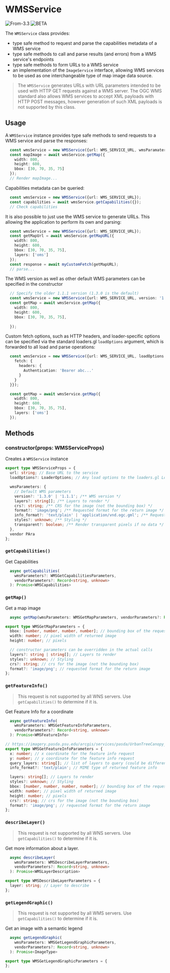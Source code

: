 # WMSService

<p class="badges">
  <img src="https://img.shields.io/badge/From-v3.3-blue.svg?style=flat-square" alt="From-3.3" />
	<img src="https://img.shields.io/badge/-BETA-teal.svg" alt="BETA" />
</p>

The `WMSService` class provides: 
- type safe method to request and parse the capabilities metadata of a WMS service
- type safe methods to call and parse results (and errors) from a WMS service's endpoints
- type safe methods to form URLs to a WMS service
- an implementation of the `ImageService` interface, allowing WMS services to be used as one interchangeable type of map image data source.

> The `WMSService` generates URLs with URL parameters intended to be used with HTTP GET requests against a WMS server. The OGC WMS standard also allows WMS services to accept XML payloads with HTTP POST messages, however generation of such XML payloads is not supported by this class.
 
## Usage

A `WMSService` instance provides type safe methods to send requests to a WMS service and parse the responses: 

```typescript
  const wmsService = new WMSService({url: WMS_SERVICE_URL, wmsParamaters: {layers: ['oms']}});
  const mapImage = await wmsService.getMap({
    width: 800,
    height: 600,
    bbox: [30, 70, 35, 75]
  });
  // Render mapImage...
```

Capabilities metadata can be queried: 
```typescript
  const wmsService = new WMSService({url: WMS_SERVICE_URL});
  const capabilities = await wmsService.getCapabilities({});
  // Check capabilities
```

It is also possible to just use the WMS service to generate URLs. This allowing the application to perform its own and parsing: 
```typescript
  const wmsService = new WMSService({url: WMS_SERVICE_URL});
  const getMapUrl = await wmsService.getMapURL({
    width: 800,
    height: 600,
    bbox: [30, 70, 35, 75],
    layers: ['oms']
  });
  const response = await myCustomFetch(getMapURL);
  // parse...
```

The WMS version as well as other default WMS parameters can be specified in the constructor

```typescript
  // Specify the older 1.1.1 version (1.3.0 is the default)
  const wmsService = new WMSService({url: WMS_SERVICE_URL, version: '1.1.1', layers: ['oms']});
  const getMap = await wmsService.getMap({
    width: 800,
    height: 600,
    bbox: [30, 70, 35, 75],
    
  });
```

Custom fetch options, such as HTTP headers, and loader-specific options can be specified via the 
standard loaders.gl `loadOptions` argument, which is forwarded to all load and parse operations:

```typescript
  const wmsService = new WMSService({url: WMS_SERVICE_URL, loadOptions: {
    fetch: {
      headers: {
        Authentication: 'Bearer abc...'
      }
    }
  }});

  const getMap = await wmsService.getMap({
    width: 800,
    height: 600,
    bbox: [30, 70, 35, 75],
    layers: ['oms']
  });
```

## Methods
  
### constructor(props: WMSServiceProps)

Creates a `WMSService` instance

```typescript
export type WMSServiceProps = {
  url: string; // Base URL to the service
  loadOptions?: LoaderOptions; // Any load options to the loaders.gl Loaders used by the WMSService methods

  wmsParameters: {
    // Default WMS parameters
    version?: '1.3.0' | '1.1.1'; /** WMS version */
    layers?: string[]; /** Layers to render */
    crs?: string; /** CRS for the image (not the bounding box) */
    format?: 'image/png'; /** Requested format for the return image */
    info_format?: 'text/plain' | 'application/vnd.ogc.gml'; /** Requested MIME type of returned feature info */
    styles?: unknown; /** Styling */
    transparent?: boolean; /** Render transparent pixels if no data */
  },
  vendor PAra
};
```

### `getCapabilities()`

Get Capabilities

```typescript
  async getCapabilities(
    wmsParameters?: WMSGetCapabilitiesParameters,
    vendorParameters?: Record<string, unknown>
  ): Promise<WMSCapabilities>
```

### `getMap()`

Get a map image

```typescript
  async getMap(wmsParameters: WMSGetMapParameters, vendorParameters?: Record<string, unknown>): Promise<ImageType>
```

```typescript
export type WMSGetMapParameters = {
  bbox: [number, number, number, number]; // bounding box of the requested map image 
  width: number; // pixel width of returned image 
  height: number; // pixels 

  // constructor parameters can be overridden in the actual calls
  layers?: string | string[]; // Layers to render 
  styles?: unknown; // Styling 
  crs?: string; // crs for the image (not the bounding box) 
  format?: 'image/png'; // requested format for the return image 
};
```


### `getFeatureInfo()`

> This request is not supported by all WNS servers. Use `getCapabilities()` to determine if it is.

Get Feature Info for a coordinate

```typescript
  async getFeatureInfo(
    wmsParameters: WMSGetFeatureInfoParameters,
    vendorParameters?: Record<string, unknown>
  ): Promise<WMSFeatureInfo>
```

```typescript
// https://imagery.pasda.psu.edu/arcgis/services/pasda/UrbanTreeCanopy_Landcover/MapServer/WmsServer?SERVICE=WMS&
export type WMSGetFeatureInfoParameters = {
  x: number; // x coordinate for the feature info request
  y: number; // y coordinate for the feature info request
  query_layers: string[]; // list of layers to query (could be different from rendered layers)
  info_format?: 'text/plain'; // MIME type of returned feature info

  layers: string[]; // Layers to render
  styles?: unknown; // Styling
  bbox: [number, number, number, number]; // bounding box of the requested map image
  width: number; // pixel width of returned image
  height: number; // pixels
  crs?: string; // crs for the image (not the bounding box)
  format?: 'image/png'; // requested format for the return image
};
```

### `describeLayer()`

> This request is not supported by all WNS servers. Use `getCapabilities()` to determine if it is.

Get more information about a layer. 

```typescript
  async describeLayer(
    wmsParameters: WMSDescribeLayerParameters,
    vendorParameters?: Record<string, unknown>
  ): Promise<WMSLayerDescription>
```

```typescript
export type WMSDescribeLayerParameters = {
  layer: string; // Layer to describe
};
```

### `getLegendGraphic()`

> This request is not supported by all WMS servers. Use `getCapabilities()` to determine if it is.

Get an image with a semantic legend

```typescript
  async getLegendGraphic(
    wmsParameters: WMSGetLegendGraphicParameters,
    vendorParameters?: Record<string, unknown>
  ): Promise<ImageType>
```

```typescript
export type WMSGetLegendGraphicParameters = {
};
```

